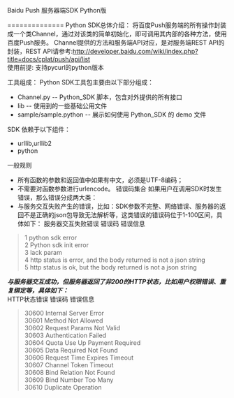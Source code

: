 Baidu Push 服务器端SDK Python版

==============
Python SDK总体介绍：
将百度Push服务端的所有操作封装成一个类Channel，通过对该类的简单初始化，即可调用其内部的各种方法，使用百度Push服务。
Channel提供的方法和服务端API对应，是对服务端REST API的封装，REST API请参考:http://developer.baidu.com/wiki/index.php?title=docs/cplat/push/api/list  
使用前提:
支持pycurl的python版本

工具组成：
Python SDK工具包主要由以下部分组成：
*	Channel.py -- Python_SDK 脚本，包含对外提供的所有接口
*	lib -- 使用到的一些基础公用文件
*	sample/sample.python -- 展示如何使用 Python_SDK 的 demo 文件

SDK 依赖于以下组件：
*	urllib,urllib2 
*	python


一般规则
*	所有函数的参数和返回值中如果有中文，必须是UTF-8编码；
*	不需要对函数参数进行urlencode。
错误码集合
如果用户在调用SDK时发生错误，那么错误分成两大类：
*	与服务交互失败产生的错误，比如：SDK参数不完整、网络错误、服务器的返回不是正确的json包导致无法解析等，这类错误的错误码位于1-100区间，具体如下：
服务器交互失败错误
错误码	错误信息
>1	python sdk error   
>2	Python sdk init error   
>3	lack param   
>4	http status is error, and the body returned is not a json string   
>5	http status is ok, but the body returned is not a json string   

***与服务器交互成功，但服务器返回了非200的HTTP状态，比如用户权限错误、重复绑定等，具体如下：***     
HTTP状态错误
错误码	错误信息
>30600	Internal Server Error   
>30601	Method Not Allowed   
>30602	Request Params Not Valid   
>30603	Authentication Failed   
>30604	Quota Use Up Payment Required   
>30605	Data Required Not Found   
>30606	Request Time Expires Timeout   
>30607	Channel Token Timeout   
>30608	Bind Relation Not Found   
>30609	Bind Number Too Many   
>30610	Duplicate Operation     
